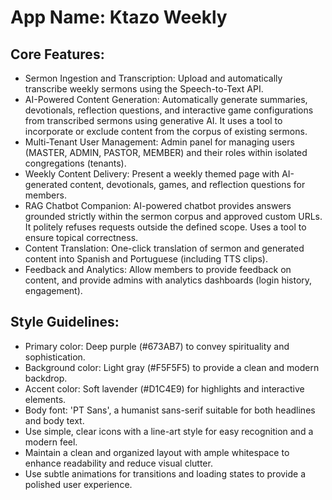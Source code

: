 # **App Name**: Ktazo Weekly

## Core Features:

- Sermon Ingestion and Transcription: Upload and automatically transcribe weekly sermons using the Speech-to-Text API.
- AI-Powered Content Generation: Automatically generate summaries, devotionals, reflection questions, and interactive game configurations from transcribed sermons using generative AI. It uses a tool to incorporate or exclude content from the corpus of existing sermons.
- Multi-Tenant User Management: Admin panel for managing users (MASTER, ADMIN, PASTOR, MEMBER) and their roles within isolated congregations (tenants).
- Weekly Content Delivery: Present a weekly themed page with AI-generated content, devotionals, games, and reflection questions for members.
- RAG Chatbot Companion: AI-powered chatbot provides answers grounded strictly within the sermon corpus and approved custom URLs. It politely refuses requests outside the defined scope. Uses a tool to ensure topical correctness.
- Content Translation: One-click translation of sermon and generated content into Spanish and Portuguese (including TTS clips).
- Feedback and Analytics: Allow members to provide feedback on content, and provide admins with analytics dashboards (login history, engagement).

## Style Guidelines:

- Primary color: Deep purple (#673AB7) to convey spirituality and sophistication.
- Background color: Light gray (#F5F5F5) to provide a clean and modern backdrop.
- Accent color: Soft lavender (#D1C4E9) for highlights and interactive elements.
- Body font: 'PT Sans', a humanist sans-serif suitable for both headlines and body text.
- Use simple, clear icons with a line-art style for easy recognition and a modern feel.
- Maintain a clean and organized layout with ample whitespace to enhance readability and reduce visual clutter.
- Use subtle animations for transitions and loading states to provide a polished user experience.